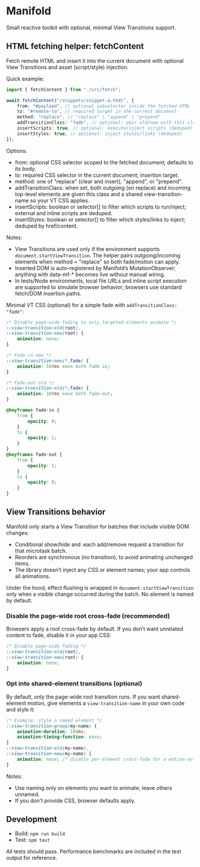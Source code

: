 # Manifold

Small reactive toolkit with optional, minimal View Transitions support.

## HTML fetching helper: fetchContent

Fetch remote HTML and insert it into the current document with optional View Transitions and asset (script/style) injection.

Quick example:

```ts
import { fetchContent } from "./src/fetch";

await fetchContent("/snippets/snippet-a.html", {
	from: "#payload", // optional subselector inside the fetched HTML
	to: "#remote-to", // required target in the current document
	method: "replace", // "replace" | "append" | "prepend"
	addTransitionClass: "fade", // optional: pair old/new with this class for VT CSS
	insertScripts: true, // optional: execute/inject scripts (deduped)
	insertStyles: true, // optional: inject styles/links (deduped)
});
```

Options:

-   from: optional CSS selector scoped to the fetched document; defaults to its body.
-   to: required CSS selector in the current document; insertion target.
-   method: one of "replace" (clear and insert), "append", or "prepend".
-   addTransitionClass: when set, both outgoing (on replace) and incoming top-level elements are given this class and a shared view-transition-name so your VT CSS applies.
-   insertScripts: boolean or selector[] to filter which scripts to run/inject; external and inline scripts are deduped.
-   insertStyles: boolean or selector[] to filter which styles/links to inject; deduped by href/content.

Notes:

-   View Transitions are used only if the environment supports `document.startViewTransition`. The helper pairs outgoing/incoming elements when method = "replace" so both fade/motion can apply.
-   Inserted DOM is auto-registered by Manifold’s MutationObserver; anything with data-mf-\* becomes live without manual wiring.
-   In tests/Node environments, local file URLs and inline script execution are supported to simulate browser behavior; browsers use standard fetch/DOM insertion paths.

Minimal VT CSS (optional) for a simple fade with `addTransitionClass: "fade"`:

```css
/* Disable page-wide fading so only targeted elements animate */
::view-transition-old(root),
::view-transition-new(root) {
	animation: none;
}

/* Fade-in new */
::view-transition-new(*.fade) {
	animation: 180ms ease both fade-in;
}

/* Fade-out old */
::view-transition-old(*.fade) {
	animation: 180ms ease both fade-out;
}

@keyframes fade-in {
	from {
		opacity: 0;
	}
	to {
		opacity: 1;
	}
}
@keyframes fade-out {
	from {
		opacity: 1;
	}
	to {
		opacity: 0;
	}
}
```

## View Transitions behavior

Manifold only starts a View Transition for batches that include visible DOM changes:

-   Conditional show/hide and :each add/remove request a transition for that microtask batch.
-   Reorders are synchronous (no transition), to avoid animating unchanged items.
-   The library doesn’t inject any CSS or element names; your app controls all animations.

Under the hood, effect flushing is wrapped in `document.startViewTransition` only when a visible change occurred during the batch. No element is named by default.

### Disable the page-wide root cross-fade (recommended)

Browsers apply a root cross-fade by default. If you don’t want unrelated content to fade, disable it in your app CSS:

```css
/* Disable page-wide fading */
::view-transition-old(root),
::view-transition-new(root) {
	animation: none;
}
```

### Opt into shared-element transitions (optional)

By default, only the page-wide root transition runs. If you want shared-element motion, give elements a `view-transition-name` in your own code and style it:

```css
/* Example: style a named element */
::view-transition-group(my-name) {
	animation-duration: 180ms;
	animation-timing-function: ease;
}
::view-transition-old(my-name),
::view-transition-new(my-name) {
	animation: none; /* disable per-element cross-fade for a motion-only feel */
}
```

Notes:

-   Use naming only on elements you want to animate; leave others unnamed.
-   If you don’t provide CSS, browser defaults apply.

## Development

-   Build: `npm run build`
-   Test: `npm test`

All tests should pass. Performance benchmarks are included in the test output for reference.
